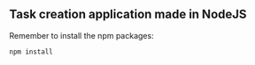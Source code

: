 ## Task creation application made in NodeJS


Remember to install the npm packages:
```
npm install
```